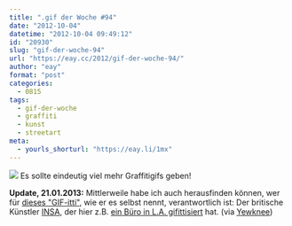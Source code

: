 ```yaml
---
title: ".gif der Woche #94"
date: "2012-10-04"
datetime: "2012-10-04 09:49:12"
id: "20930"
slug: "gif-der-woche-94"
url: "https://eay.cc/2012/gif-der-woche-94/"
author: "eay"
format: "post"
categories:
  - 0815
tags:
  - gif-der-woche
  - graffiti
  - kunst
  - streetart
meta:
  - yourls_shorturl: "https://eay.li/1mx"
---
```


![](https://eay.cc/uploads/2012/graffitigif.gif) Es sollte eindeutig viel mehr Graffitigifs geben!

**Update, 21.01.2013:** Mittlerweile habe ich auch herausfinden können, wer für [dieses "GIF-itti"](http://www.insaland.com/blog/on-the-brain/), wie er es selbst nennt, verantwortlich ist: Der britische Künstler [INSA](http://www.insaland.com/), der hier z.B. [ein Büro in L.A. gifittisiert](http://www.insaland.com/blog/insa-x-stanley-donwood-x-atoms-for-peace/) hat. (via [Yewknee](http://yewknee.com/blog/gif-itti-from-insa))
